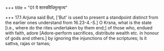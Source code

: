 +++
title = "01 ये शास्त्रविधिमुत्सृज्य"

+++
17.1 Arjuna said But, \['But' is used to present a standpoint distinct
from the earlier ones understand from 16.23-4.-S.\] O Krsna, what is the
state \[i.e., where do the rites undertaken by them end;\] of those who,
endued with faith, adore \[Adore-perform sacrifices, distribute wealth
etc. in honour of gods and others.\] by ignoring the injunctions of the
scriptures; Is it sattva, rajas or tamas;
